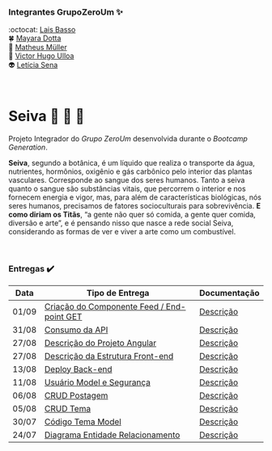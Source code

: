 ### Integrantes GrupoZeroUm :sparkles:
:octocat: [Lais Basso](https://github.com/laisbasso "GitHub")  
:four_leaf_clover: [Mayara Dotta](https://github.com/DottaMP "GitHub")  
:princess: [Matheus Müller](https://github.com/matheuxmuller "GitHub")  
:bear: [Victor Hugo Ulloa](https://github.com/Victorhup "GitHub")  
:alien: [Letícia Sena](https://github.com/leticia-sena "GitHub")

<br>

# Seiva :seedling: :leaves: :herb:
Projeto Integrador do *Grupo ZeroUm* desenvolvida durante o *Bootcamp Generation*.  

**Seiva**, segundo a botânica, é um líquido que realiza o transporte da água, nutrientes, hormônios, oxigênio e gás carbônico pelo interior das plantas vasculares. Corresponde ao sangue dos seres humanos. Tanto a seiva quanto o sangue são substâncias vitais, que percorrem o interior e nos fornecem energia e vigor, mas, para além de características biológicas, nós seres humanos, precisamos de fatores socioculturais para sobrevivência. **E como diriam os Titãs**, “a gente não quer só comida, a gente quer comida, diversão e arte”, e é pensando nisso que nasce a rede social Seiva, considerando as formas de ver e viver a arte como um combustível.

<br>

### Entregas :heavy_check_mark:

| Data | Tipo de Entrega | Documentação |
|------|-----------------|--------------|
|01/09| [Criação do Componente Feed / End-point GET](https://github.com/laisbasso/PI-Seiva/commit/0ba92b766694fd007f0de0d72491f10702f0f42a "Criação do Componente Feed / End-point GET") | [Descrição](https://github.com/laisbasso/PI-Seiva/blob/master/Entregas/DescricaoEstruturaFrontEnd.md "Descrição")
|31/08| [Consumo da API](https://github.com/laisbasso/PI-Seiva/commit/3b56569de2e4f439ad135d178d0b0e493fc8d83a "Consumo da API") | [Descrição](https://github.com/laisbasso/PI-Seiva/blob/master/Entregas/DescricaoAngular.md "Descrição")
|27/08| [Descrição do Projeto Angular](https://github.com/laisbasso/PI-Seiva/commit/598ed60888be9fa485e8461f8cf4ea36e0059549 "Descrição do Projeto Angular") | [Descrição](https://github.com/laisbasso/PI-Seiva/blob/master/Entregas/DescricaoAngular.md "Descrição")
|27/08| [Descrição da Estrutura Front-end](https://github.com/laisbasso/PI-Seiva/commit/598ed60888be9fa485e8461f8cf4ea36e0059549 "Descrição da Estrutura Front-end") | [Descrição](https://github.com/laisbasso/PI-Seiva/blob/master/Entregas/DescricaoEstruturaFrontEnd.md "Descrição")
|13/08| [Deploy Back-end](https://github.com/laisbasso/PI-Seiva/commit/95772d9143bbe80acaf4295117ffb299fa0a9046 "Deploy Back-end") | [Descrição](https://github.com/laisbasso/PI-Seiva/blob/master/Entregas/DescricaoDeployBackEnd.md "Descrição do Deploy")
|11/08| [Usuário Model e Segurança](https://github.com/laisbasso/PI-Seiva/commit/f87a90ea09a6c4ae479a77fcdb4b3f5ed700e3ed "Usuário Model e Camada de Segurança Basic") | [Descrição](https://github.com/laisbasso/PI-Seiva/blob/master/Entregas/DescricaoSeguran%C3%A7a.md "Descrição Camada de Segurança Basic")
|06/08| [CRUD Postagem](https://github.com/laisbasso/PI-Seiva/commit/64494d1105a38bdad728af1b76d1a39d6b37092c "CRUD Postagem") | [Descrição](https://github.com/laisbasso/PI-Seiva/blob/master/Entregas/DescricaoCRUDPostagem.md "Descrição CRUD Postagem")
|05/08| [CRUD Tema](https://github.com/laisbasso/PI-RedeSocial/commit/e1518cc2e0fae6a28ce606ae6e4493f2b973fea8 "CRUD Tema") | [Descrição](https://github.com/laisbasso/PI-Seiva/blob/master/Entregas/DescricaoCRUDTema.md "Descrição CRUD Tema")
|30/07| [Código Tema Model](https://github.com/laisbasso/PI-Seiva/commit/9a89780208e8b5489b298a70b97e5beb989c3f3e "Código Tema Model") | [Descrição](https://github.com/laisbasso/PI-Seiva/blob/master/Entregas/DescricaoTemaModel.md "Descrição Tema Model")
|24/07| [Diagrama Entidade Relacionamento](https://github.com/laisbasso/PI-Seiva/blob/master/DER/dbdesigner.pdf "DER") | [Descrição](https://github.com/laisbasso/PI-Seiva/blob/master/DER/DescricaoDER.md "Descrição DER")

 
